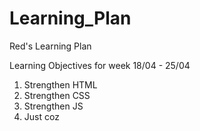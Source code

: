 # Learning_Plan
Red's Learning Plan

Learning Objectives for week 18/04 - 25/04

1. Strengthen HTML
2. Strengthen CSS
3. Strengthen JS
4. Just coz